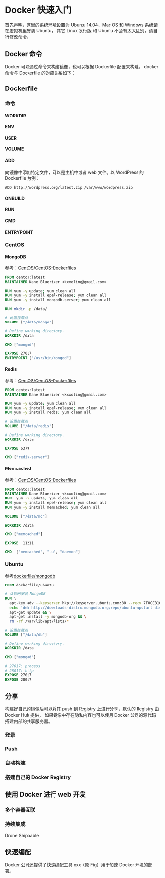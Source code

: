 # Docker 快速入门

首先声明，这里的系统环境设置为 Ubuntu 14.04，Mac OS 和 Windows 系统请在虚拟机里安装 Ubuntu，
其它 Linux 发行版 和 Ubuntu 不会有太大区别，请自行修改命令。


## Docker 命令

Docker 可以通过命令来构建镜像，也可以根据 Dockerfile 配置来构建。
docker 命令与 Dockerfile 的对应关系如下：


## Dockerfile

### 命令

#### WORKDIR

#### ENV

#### USER

#### VOLUME

#### ADD

向镜像中添加特定文件，可以是主机中或者 web 文件。以 WordPress 的 Dockerfile 为例：

```dokcerfile
ADD http://wordpress.org/latest.zip /var/www/wordpress.zip
```

#### ONBUILD

#### RUN
#### CMD
#### ENTRYPOINT

### CentOS

#### MongoDB

参考：[CentOS/CentOS-Dockerfiles](https://github.com/CentOS/CentOS-Dockerfiles/blob/master/mongodb/centos7/Dockerfile)

```dockerfile
FROM centos:latest
MAINTAINER Kane Blueriver <kxxoling@gmail.com>

RUN yum -y update; yum clean all
RUN yum -y install epel-release; yum clean all
RUN yum -y install mongodb-server; yum clean all

RUN mkdir -p /data/

# 设置挂载点
VOLUME ["/data/mongo"]

# Define working directory.
WORKDIR /data

CMD ["mongod"]

EXPOSE 27017
ENTRYPOINT ["/usr/bin/mongod"]
```

#### Redis

参考：[CentOS/CentOS-Dockerfiles](https://github.com/CentOS/CentOS-Dockerfiles/blob/master/redis/centos7/Dockerfile)

```dockerfile
FROM centos:latest
MAINTAINER Kane Blueriver <kxxoling@gmail.com>

RUN yum -y update; yum clean all
RUN yum -y install epel-release; yum clean all
RUN yum -y install redis; yum clean all

# 设置挂载点
VOLUME ["/data/redis"]

# Define working directory.
WORKDIR /data

EXPOSE 6379

CMD ["redis-server"]
```

#### Memcached

参考：[CentOS/CentOS-Dockerfiles](https://github.com/CentOS/CentOS-Dockerfiles/blob/master/memcached/centos7/Dockerfile)

```dockerfile
FROM centos:latest
MAINTAINER Kane Blueriver <kxxoling@gmail.com>
RUN  yum -y update; yum clean all
RUN yum -y install epel-release; yum clean all
RUN yum -y install memcached; yum clean all

VOLUME ["/data/mc"]

WORKDIR /data

CMD ["memcached"]

EXPOSE  11211

CMD  ["memcached", "-u", "daemon"]
```


### Ubuntu

参考[dockerfile/mongodb](https://registry.hub.docker.com/u/dockerfile/mongodb/dockerfile/)

```dockerfile
FROM dockerfile/ubuntu

# 从官网安装 MongoDB
RUN \
  apt-key adv --keyserver hkp://keyserver.ubuntu.com:80 --recv 7F0CEB10 && \
  echo 'deb http://downloads-distro.mongodb.org/repo/ubuntu-upstart dist 10gen' > /etc/apt/sources.list.d/mongodb.list && \
  apt-get update && \
  apt-get install -y mongodb-org && \
  rm -rf /var/lib/apt/lists/*

# 设置挂载点
VOLUME ["/data/db"]

# Define working directory.
WORKDIR /data

CMD ["mongod"]

# 27017: process
# 28017: http
EXPOSE 27017
EXPOSE 28017
```


## 分享

构建好自己的镜像后可以将其 push 到 Registry 上进行分享，默认的 Registry 由 Docker Hub 提供，
如果镜像中存在隐私内容也可以使用 Docker 公司的源代码搭建内部的共享服务器。

### 登录

### Push

### 自动构建

### 搭建自己的 Docker Registry



## 使用 Docker 进行 web 开发

### 多个容器互联

### 持续集成
Drone
Shippable



## 快速编配

Docker 公司还提供了快速编配工具 xxx（原 Fig）用于加速 Docker 环境的部署。

